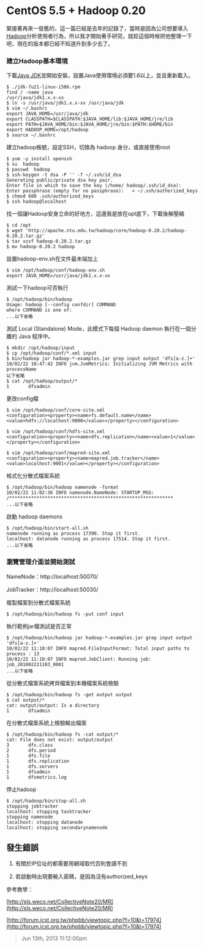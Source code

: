# CentOS 5.5 + Hadoop 0.20

緊接著再來一發舊的，這一篇已經是去年的記錄了，當時是因為公司想要導入[Hadoop](http://hadoop.apache.org/)分析使用者行為，所以我才開始著手研究，就趁這個時候把他整理一下吧，現在的版本都已經不知道升到多少去了。

### 建立Hadoop基本環境

下載[Java JDK](http://www.oracle.com/technetwork/java/javase/downloads/jdk7-downloads-1880260.html)並開始安裝，設置Java使用環境必須要1.6以上，並且重新載入。

	$ ./jdk-7u21-linux-i586.rpm
	find / -name java
	/usr/java/jdk1.x.x-xx
	$ ln -s /usr/java/jdk1.x.x-xx /usr/java/jdk
	$ vim ~/.bashrc
	export JAVA_HOME=/usr/java/jdk
	export CLASSPATH=$CLASSPATH:$JAVA_HOME/lib:$JAVA_HOME/jre/lib
	export PATH=$JAVA_HOME/bin:$JAVA_HOME/jre/bin:$PATH:$HOME/bin
	export HADOOP_HOME=/opt/hadoop
	$ source ~/.bashrc

建立hadoop帳號，設定SSH，切換為 hadoop 身分，或直接使用root

	$ yum -y install openssh
	$ su  hadoop
	$ passwd  hadoop
	$ ssh-keygen -t dsa -P '' -f ~/.ssh/id_dsa
	Generating public/private dsa key pair.
	Enter file in which to save the key (/home/ hadoop/.ssh/id_dsa):
	Enter passphrase (empty for no passphrase):   > ~/.ssh/authorized_keys 
	$ chmod 600 .ssh/authorized_keys
	$ ssh hadoop@localhost

找一個讓Hadoop安身立命的好地方，這邊我是放在opt底下，下載後解壓縮
	
	$ cd /opt
	$ wget 'http://apache.ntu.edu.tw/hadoop/core/hadoop-0.20.2/hadoop-0.20.2.tar.gz'
	$ tar xzvf hadoop-0.20.2.tar.gz
	$ mv hadoop-0.20.2 hadoop

設置hadoop-env.sh在文件最末端加上

	$ vim /opt/hadoop/conf/hadoop-env.sh
	export JAVA_HOME=/usr/java/jdk1.x.x-xx

測試一下hadoop可否執行

	$ /opt/hadoop/bin/hadoop
	Usage: hadoop [--config confdir] COMMAND
	where COMMAND is one of:
	...以下省略

測試 Local (Standalone) Mode，此模式下每個 Hadoop daemon 執行在一個分離的 Java 程序中。

	$ mkdir /opt/hadoop/input
	$ cp /opt/hadoop/conf/*.xml input
	$ bin/hadoop jar hadoop-*-examples.jar grep input output 'dfs[a-z.]+'
	10/02/22 10:47:42 INFO jvm.JvmMetrics: Initializing JVM Metrics with processName
	以下省略
	$ cat /opt/hadoop/output/*
	1       dfsadmin

更改config檔

	$ vim /opt/hadoop/conf/core-site.xml
	<configuration><property><name>fs.default.name</name><value>hdfs://localhost:9000</value></property></configuration>

	$ vim /opt/hadoop/conf/hdfs-site.xml
	<configuration><property><name>dfs.replication</name><value>1</value></property></configuration>

	$ vim /opt/hadoop/conf/mapred-site.xml
	<configuration><property><name>mapred.job.tracker</name><value>localhost:9001</value></property></configuration>

格式化分散式檔案系統

	$ /opt/hadoop/bin/hadoop namenode -format
	10/02/22 11:02:36 INFO namenode.NameNode: STARTUP_MSG:
	/************************************************************
	...以下省略

啟動 hadoop daemons

	$ /opt/hadoop/bin/start-all.sh
	namenode running as process 17390. Stop it first.
	localhost: datanode running as process 17514. Stop it first.
	...以下省略

### 瀏覽管理介面並開始測試

NameNode：http://localhost:50070/

JobTracker：http://localhost:50030/

複製檔案到分散式檔案系統

	$ /opt/hadoop/bin/hadoop fs -put conf input

執行範例jar檔測試是否正常

	$ /opt/hadoop/bin/hadoop jar hadoop-*-examples.jar grep input output 'dfs[a-z.]+'
	10/02/22 11:10:07 INFO mapred.FileInputFormat: Total input paths to process : 13
	10/02/22 11:10:07 INFO mapred.JobClient: Running job: job_201002221103_0001
	...以下省略

從分散式檔案系統拷貝檔案到本機檔案系統檢驗

	$ /opt/hadoop/bin/hadoop fs -get output output
	$ cat output/*
	cat: output/output: Is a directory
	1       dfsadmin

在分散式檔案系統上檢驗輸出檔案

	$ /opt/hadoop/bin/hadoop fs -cat output/*
	cat: File does not exist: output/output
	3       dfs.class
	2       dfs.period
	1       dfs.file
	1       dfs.replication
	1       dfs.servers
	1       dfsadmin
	1       dfsmetrics.log

停止hadoop

	$ /opt/hadoop/bin/stop-all.sh
	stopping jobtracker
	localhost: stopping tasktracker
	stopping namenode
	localhost: stopping datanode
	localhost: stopping secondarynamenode

## 發生錯誤

1. 有關於IP位址的都需要用網域取代否則會讀不到

2. 若啟動時出現要輸入密碼，是因為沒有authorized_keys

參考教學：

[http://sls.weco.net/CollectiveNote20/MR](http://sls.weco.net/CollectiveNote20/MR)

[http://forum.icst.org.tw/phpbb/viewtopic.php?f=10&t=17974](http://forum.icst.org.tw/phpbb/viewtopic.php?f=10&t=17974)

> Jun 13th, 2013 11:12:00pm